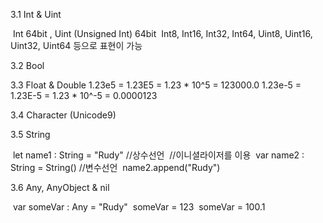 3.1 Int & Uint

​	Int 64bit , Uint (Unsigned Int) 64bit
​	Int8, Int16, Int32, Int64, Uint8, Uint16, Uint32, Uint64 등으로 표현이 가능

3.2 Bool

3.3 Float & Double
	1.23e5   = 1.23E5  = 1.23 * 10^5  = 123000.0
	1.23e-5 = 1.23E-5 = 1.23 * 10^-5 = 0.0000123

3.4 Character (Unicode9)

3.5 String

​	let name1 : String = "Rudy" //상수선언
​	//이니셜라이저를 이용
​	var name2 : String = String() //변수선언 
​	name2.append("Rudy")

3.6 Any, AnyObject & nil

​	var someVar : Any = "Rudy"
​	someVar = 123
​	someVar = 100.1

